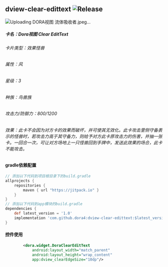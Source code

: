 dview-clear-edittext
![Release](https://jitpack.io/v/dora4/dview-clear-edittext.svg)
--------------------------------
![Uploading DORA视图 流体吸收者.jpeg…]()

##### 卡名：Dora视图 Clear EditText 
###### 卡片类型：效果怪兽
###### 属性：风
###### 星级：3
###### 种族：鸟兽族
###### 攻击力/防御力：800/1200
###### 效果：此卡不会因为对方卡的效果而破坏，并可使其无效化。此卡攻击里侧守备表示的怪兽时，若攻击力高于其守备力，则给予对方此卡原攻击力的伤害，并抽一张卡。一回合一次，可让对方场地上一只怪兽回到手牌中，发送此效果的场合，此卡不能攻击。

#### gradle依赖配置

```groovy
// 添加以下代码到项目根目录下的build.gradle
allprojects {
    repositories {
        maven { url "https://jitpack.io" }
    }
}
// 添加以下代码到app模块的build.gradle
dependencies {
    def latest_version = '1.0'
    implementation 'com.github.dora4:dview-clear-edittext:$latest_version'
}
```

#### 控件使用
```xml
        <dora.widget.DoraClearEditText
            android:layout_width="match_parent"
            android:layout_height="wrap_content"
            app:dview_clearEdgeSize="10dp"/>
```
